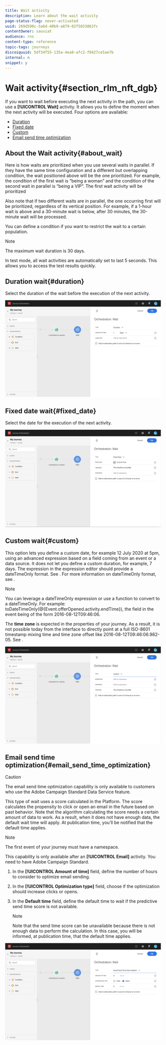 ```yaml
---
title: Wait activity
description: Learn about the wait activity
page-status-flag: never-activated
uuid: 269d590c-5a6d-40b9-a879-02f5033863fc
contentOwner: sauviat
audience: rns
content-type: reference
topic-tags: journeys
discoiquuid: 5df34f55-135a-4ea8-afc2-f9427ce5ae7b
internal: n
snippet: y
---
```


# Wait activity{#section_rlm_nft_dgb}

If you want to wait before executing the next activity in the path, you can use a **[!UICONTROL Wait]** activity. It allows you to define the moment when the next activity will be executed. Four options are available:

* [Duration](#duration) 
* [Fixed date](#fixed_date) 
* [Custom](#custom) 
* [Email send time optimization](#email_send_time_optimization) 

## About the Wait activity{#about_wait}

Here is how waits are prioritized when you use several waits in parallel. If they have the same time configuration and a different but overlapping condition, the wait positioned above will be the one prioritized. For example, the condition of the first wait is “being a woman” and the condition of the second wait in parallel is “being a VIP”. The first wait activity will be prioritized

Also note that if two different waits are in parallel, the one occurring first will be prioritized, regardless of its vertical position. For example, if a 1-hour wait is above and a 30-minute wait is below, after 30 minutes, the 30-minute wait will be processed.

You can define a condition if you want to restrict the wait to a certain population.

>[!NOTE]
>
>The maximum wait duration is 30 days.
>
>In test mode, all wait activities are automatically set to last 5 seconds. This allows you to access the test results quickly.

## Duration wait{#duration}

Select the duration of the wait before the execution of the next activity.

![](../assets/journey55.png)

## Fixed date wait{#fixed_date}

Select the date for the execution of the next activity.

![](../assets/journey56.png)

## Custom wait{#custom}

This option lets you define a custom date, for example 12 July 2020 at 5pm, using an advanced expression based on a field coming from an event or a data source. It does not let you define a custom duration, for example, 7 days. The expression in the expression editor should provide a dateTimeOnly format. See [](../expression/expressionadvanced.md). For more information on dateTimeOnly format, see [](../expression/data-types.md).

>[!NOTE]
>
>You can leverage a dateTimeOnly expression or use a function to convert to a dateTimeOnly. For example: toDateTimeOnly(@{Event.offerOpened.activity.endTime}), the field in the event being of the form 2016-08-12T09:46:06.
>
>The **time zone** is expected in the properties of your journey. As a result, it is not possible today from the interface to directly point at a full ISO-8601 timestamp mixing time and time zone offset like 2016-08-12T09:46:06.982-05. See [](../building-journeys/timezone-management.md).

![](../assets/journey57.png)

## Email send time optimization{#email_send_time_optimization}

>[!CAUTION]
>
>The email send time optimization capability is only available to customers who use the Adobe Campaign Standard Data Service feature.

This type of wait uses a score calculated in the Platform. The score calculates the propensity to click or open an email in the future based on past behavior. Note that the algorithm calculating the score needs a certain amount of data to work. As a result, when it does not have enough data, the default wait time will apply. At publication time, you’ll be notified that the default time applies.

>[!NOTE]
>
>The first event of your journey must have a namespace.
>
>This capability is only available after an **[!UICONTROL Email]** activity. You need to have Adobe Campaign Standard.

1. In the **[!UICONTROL Amount of time]** field, define the number of hours to consider to optimize email sending.
1. In the **[!UICONTROL Optimization type]** field, choose if the optimization should increase clicks or opens.
1. In the **Default time** field, define the default time to wait if the predictive send time score is not available.

    >[!NOTE]
    >
    >Note that the send time score can be unavailable because there is not enough data to perform the calculation. In this case, you will be informed, at publication time, that the default time applies.

![](../assets/journey57bis.png)
